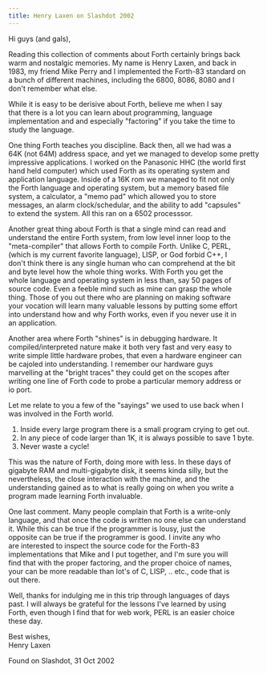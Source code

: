 ```yaml
---
title: Henry Laxen on Slashdot 2002
---
```

Hi guys (and gals),  
  
Reading this collection of comments about Forth certainly brings back  
warm and nostalgic memories. My name is Henry Laxen, and back in  
1983, my friend Mike Perry and I implemented the Forth-83 standard on  
a bunch of different machines, including the 6800, 8086, 8080 and I  
don't remember what else.  
  
While it is easy to be derisive about Forth, believe me when I say  
that there is a lot you can learn about programming, language  
implementation and and especially "factoring" if you take the time to  
study the language.  
  
One thing Forth teaches you discipline. Back then, all we had was a  
64K (not 64M) address space, and yet we managed to develop some pretty  
impressive applications. I worked on the Panasonic HHC (the world first  
hand held computer) which used Forth as its operating system and  
application language. Inside of a 16K rom we managed to fit not only  
the Forth language and operating system, but a memory based file  
system, a calculator, a "memo pad" which allowed you to store  
messages, an alarm clock/schedular, and the ability to add "capsules"  
to extend the system. All this ran on a 6502 processsor.  
  
Another great thing about Forth is that a single mind can read and  
understand the entire Forth system, from low level inner loop to the  
"meta-compiler" that allows Forth to compile Forth. Unlike C, PERL,  
(which is my current favorite language), LISP, or God forbid C++, I  
don't think there is any single human who can comprehend at the bit  
and byte level how the whole thing works. With Forth you get the  
whole language and operating system in less than, say 50 pages of  
source code. Even a feeble mind such as mine can grasp the whole  
thing. Those of you out there who are planning on making software  
your vocation will learn many valuable lessons by putting some effort  
into understand how and why Forth works, even if you never use it in  
an application.  
  
Another area where Forth "shines" is in debugging hardware. It  
compiled/interpreted nature make it both very fast and very easy to  
write simple little hardware probes, that even a hardware engineer can  
be cajoled into understanding. I remember our hardware guys  
marvelling at the "bright traces" they could get on the scopes after  
writing one line of Forth code to probe a particular memory address or  
io port.  
  
Let me relate to you a few of the "sayings" we used to use back when I  
was involved in the Forth world.  
  
1. Inside every large program there is a small program crying to get out.  
1. In any piece of code larger than 1K, it is always possible to save 1 byte.  
1. Never waste a cycle!  
  
This was the nature of Forth, doing more with less. In these days of  
gigabyte RAM and multi-gigabyte disk, it seems kinda silly, but the  
nevertheless, the close interaction with the machine, and the  
understanding gained as to what is really going on when you write a  
program made learning Forth invaluable.  
  
One last comment. Many people complain that Forth is a write-only  
language, and that once the code is written no one else can understand  
it. While this can be true if the programmer is lousy, just the  
opposite can be true if the programmer is good. I invite any who  
are interested to inspect the source code for the Forth-83  
implementations that Mike and I put together, and I'm sure you will  
find that with the proper factoring, and the proper choice of names,  
your can be more readable than lot's of C, LISP, .. etc., code that is  
out there.  
  
Well, thanks for indulging me in this trip through languages of days  
past. I will always be grateful for the lessons I've learned by using  
Forth, even though I find that for web work, PERL is an easier choice  
these day.  
  
Best wishes,  
Henry Laxen  
  
Found on Slashdot, 31 Oct 2002  
  
